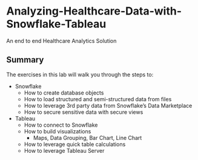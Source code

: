 # Analyzing-Healthcare-Data-with-Snowflake-Tableau
An end to end Healthcare Analytics Solution
## Summary
The exercises in this lab will walk you through the steps to:
 * Snowflake 
   * How to create database objects
   * How to load structured and semi-structured data from files
   * How to leverage 3rd party data from Snowflake’s Data Marketplace
   * How to secure sensitive data with secure views
 * Tableau
   * How to connect to Snowflake
   * How to build visualizations
     * Maps, Data Grouping, Bar Chart, Line Chart
   * How to leverage quick table calculations
   * How to leverage Tableau Server
